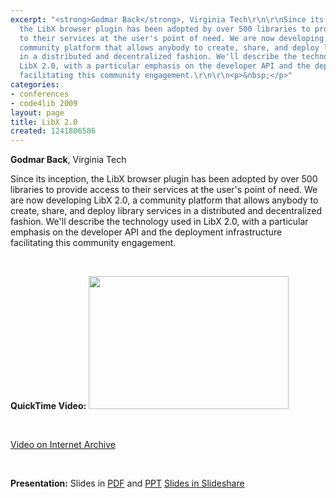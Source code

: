 ```yaml
---
excerpt: "<strong>Godmar Back</strong>, Virginia Tech\r\n\r\nSince its inception,
  the LibX browser plugin has been adopted by over 500 libraries to provide access
  to their services at the user's point of need. We are now developing LibX 2.0, a
  community platform that allows anybody to create, share, and deploy library services
  in a distributed and decentralized fashion. We'll describe the technology used in
  LibX 2.0, with a particular emphasis on the developer API and the deployment infrastructure
  facilitating this community engagement.\r\n\r\n<p>&nbsp;</p>"
categories:
- conferences
- code4lib 2009
layout: page
title: LibX 2.0
created: 1241806586
---
```

<strong>Godmar Back</strong>, Virginia Tech

Since its inception, the LibX browser plugin has been adopted by over 500 libraries to provide access to their services at the user's point of need. We are now developing LibX 2.0, a community platform that allows anybody to create, share, and deploy library services in a distributed and decentralized fashion. We'll describe the technology used in LibX 2.0, with a particular emphasis on the developer API and the deployment infrastructure facilitating this community engagement.

<p>&nbsp;</p>
<strong>QuickTime Video:</strong>
<a href="http://dl.lib.brown.edu/code4lib/back.html" target="_blank">
<img src="http://dl.lib.brown.edu/code4lib//09_back.jpg" border="0" width="320" height="213"></a>

<p>&nbsp;</p>

<a href="http://www.archive.org/details/Code4lib2009Libx2.0">Video on Internet Archive</a>

<p>&nbsp;</p>

<strong>Presentation:</strong>
Slides in <a href="/files/LibX2.0-Code4Lib-2009AsPresented.pdf">PDF</a> and <a href="/files/LibX2.0-Code4Lib-2009AsPresented.ppt">PPT</a>
<a href="http://www.slideshare.net/eby/libx-20" target="_blank">Slides in Slideshare</a>




